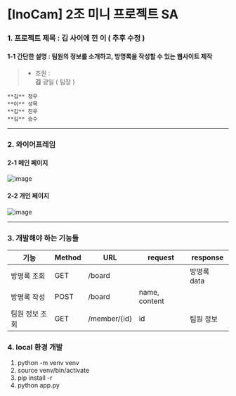 # [InoCam] 2조 미니 프로젝트 SA

### 1. 프로젝트 제목 : 김 사이에 낀 이 ( 추후 수정 )

#### 1-1 간단한 설명 : 팀원의 정보를 소개하고, 방명록을 작성할 수 있는 웹사이트 제작

> - 조원 :  
>    **김** 광일 ( 팀장 )

    **김** 정우
    **이** 성목
    **김** 진우
    **김** 승수

---

### 2. 와이어프레임

#### 2-1 메인 페이지

![image](https://github.com/1L4K/toy-project/assets/57711744/4ecfb3a7-836d-44b4-92a6-7e1ef701bb64)

#### 2-2 개인 페이지

![image](https://github.com/1L4K/toy-project/assets/57711744/55ecfec7-31f7-4850-a367-5d3ee1de12e7)

---

### 3. 개발해야 하는 기능들

| 기능           | Method | URL          | request       | response    |
| -------------- | ------ | ------------ | ------------- | ----------- |
| 방명록 조회    | GET    | /board       |               | 방명록 data |
| 방명록 작성    | POST   | /board       | name, content |             |
| 팀원 정보 조회 | GET    | /member/{id} | id            | 팀원 정보   |

### 4. local 환경 개발

1. python -m venv venv
2. source venv/bin/activate
3. pip install -r
4. python app.py
